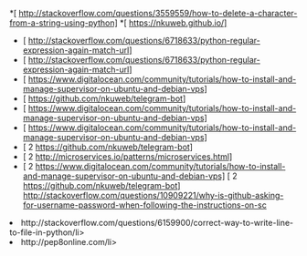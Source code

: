 *[  http://stackoverflow.com/questions/3559559/how-to-delete-a-character-from-a-string-using-python]
*[  https://nkuweb.github.io/]
* [  http://stackoverflow.com/questions/6718633/python-regular-expression-again-match-url]
* [  http://stackoverflow.com/questions/6718633/python-regular-expression-again-match-url]
* [  https://www.digitalocean.com/community/tutorials/how-to-install-and-manage-supervisor-on-ubuntu-and-debian-vps]
* [  https://github.com/nkuweb/telegram-bot]
* [  https://www.digitalocean.com/community/tutorials/how-to-install-and-manage-supervisor-on-ubuntu-and-debian-vps]
* [  https://www.digitalocean.com/community/tutorials/how-to-install-and-manage-supervisor-on-ubuntu-and-debian-vps]
* [ 2 https://github.com/nkuweb/telegram-bot]
* [ 2 http://microservices.io/patterns/microservices.html]
* [ 2 https://www.digitalocean.com/community/tutorials/how-to-install-and-manage-supervisor-on-ubuntu-and-debian-vps]
 [ 2 https://github.com/nkuweb/telegram-bot]
http://stackoverflow.com/questions/10909221/why-is-github-asking-for-username-password-when-following-the-instructions-on-sc
<li>  http://stackoverflow.com/questions/6159900/correct-way-to-write-line-to-file-in-python/li><li>  http://pep8online.com/li>